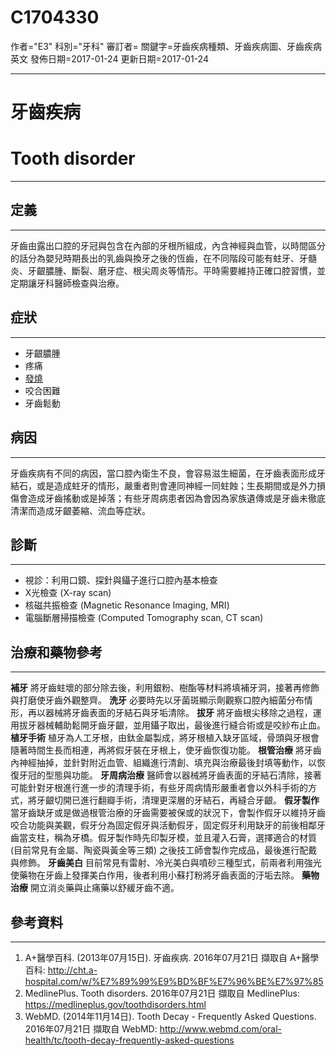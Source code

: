 # C1704330
作者="E3"
科別="牙科"
審訂者=
關鍵字=牙齒疾病種類、牙齒疾病圖、牙齒疾病英文
發佈日期=2017-01-24
更新日期=2017-01-24

----------
# 牙齒疾病
# Tooth disorder
----------
## 定義
----------

牙齒由露出口腔的牙冠與包含在內部的牙根所組成，內含神經與血管，以時間區分的話分為嬰兒時期長出的乳齒與換牙之後的恆齒，在不同階段可能有蛀牙、牙髓炎、牙齦膿腫、斷裂、磨牙症、根尖周炎等情形。平時需要維持正確口腔習慣，並定期讓牙科醫師檢查與治療。

## 症狀
----------
- 牙齦膿腫
- 疼痛
- [發燒](C0015967)
- 咬合困難
- 牙齒鬆動
## 病因
----------

牙齒疾病有不同的病因，當口腔內衛生不良，會容易滋生細菌，在牙齒表面形成牙結石，或是造成蛀牙的情形，嚴重者則會連同神經一同蛀蝕；生長期間或是外力損傷會造成牙齒搖動或是掉落；有些牙周病患者因為會因為家族遺傳或是牙齒未徹底清潔而造成牙齦萎縮、流血等症狀。

## 診斷
----------
- 視診：利用口鏡、探針與鑷子進行口腔內基本檢查
- X光檢查 (X-ray scan)
- 核磁共振檢查 (Magnetic Resonance Imaging, MRI)
- 電腦斷層掃描檢查 (Computed Tomography scan, CT scan)
## 治療和藥物參考
----------

**補牙**
將牙齒蛀壞的部分除去後，利用銀粉、樹酯等材料將填補牙洞，接著再修飾與打磨使牙齒外觀整齊。
**洗牙**
必要時先以牙菌斑顯示劑觀察口腔內細菌分布情形，再以器械將牙齒表面的牙結石與牙垢清除。
**拔牙**
將牙齒根尖移除之過程，運用拔牙器械輔助鬆開牙齒牙齦，並用鑷子取出，最後進行縫合術或是咬紗布止血。
**植牙手術**
植牙為人工牙根，由鈦金屬製成，將牙根植入缺牙區域，骨頭與牙根會隨著時間生長而相連，再將假牙裝在牙根上，使牙齒恢復功能。
**根管治療**
將牙齒內神經抽掉，並針對附近血管、組織進行清創、填充與治療最後封填等動作，以恢復牙冠的型態與功能。
**牙周病治療**
醫師會以器械將牙齒表面的牙結石清除，接著可能針對牙根進行進一步的清理手術，有些牙周病情形嚴重者會以外科手術的方式，將牙齦切開已進行翻瓣手術，清理更深層的牙結石，再縫合牙齦。
**假牙製作**
當牙齒缺牙或是做過根管治療的牙齒需要被保或的狀況下，會製作假牙以維持牙齒咬合功能與美觀，假牙分為固定假牙與活動假牙，固定假牙利用缺牙的前後相鄰牙齒當支柱，稱為牙橋。假牙製作時先印製牙模，並且灌入石膏，選擇適合的材質 (目前常見有金屬、陶瓷與黃金等三類) 之後技工師會製作完成品，最後進行配戴與修飾。
**牙齒美白**
目前常見有雷射、冷光美白與噴砂三種型式，前兩者利用強光使藥物在牙齒上發揮美白作用，後者利用小蘇打粉將牙齒表面的汙垢去除。
**藥物治療** 
開立消炎藥與止痛藥以舒緩牙齒不適。

## 參考資料
----------
1. A+醫學百科. (2013年07月15日). 牙齒疾病. 2016年07月21日 擷取自 A+醫學百科: http://cht.a-hospital.com/w/%E7%89%99%E9%BD%BF%E7%96%BE%E7%97%85
2. MedlinePlus. Tooth disorders. 2016年07月21日 擷取自 MedlinePlus: https://medlineplus.gov/toothdisorders.html
3. WebMD. (2014年11月14日). Tooth Decay - Frequently Asked Questions. 2016年07月21日 擷取自 WebMD: http://www.webmd.com/oral-health/tc/tooth-decay-frequently-asked-questions


